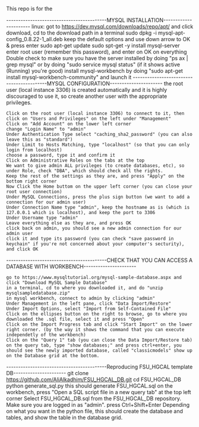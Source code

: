 This repo is for the 


------------------------------------------MYSQL INSTALLATION----------------------
linux: 
    got to https://dev.mysql.com/downloads/repo/apt/ and click download, cd to the download path in a terminal
    sudo dpkg -i mysql-apt-config_0.8.22-1_all.deb
    keep the default options and use down arrow to OK & press enter
    sudo apt-get update
    sudo spt-get -y install mysql-server
    enter root user (remember this password), and enter on OK on everything
    Double check to make sure you have the server installed by doing "ps ax | grep mysql" or by doing "sudo service mysql status" (if it shows active (Running) you're good)
    install mysql-workbench by doing "sudo apt-get install mysql-workbench-community" and launch it
------------------------------------------MYSQL CONFIGURATION----------------------
    the root user (local instance 3306) is created automatically and it is highly discouraged to use it, so create another user with the appropriate privileges.
    
    Click on the root user (local instance 3306) to connect to it, then click on "Users and Privileges" on the left under "Management"
    Click on "Add Account" on the lower left corner
    change "Login Name" to "admin"
    Under Authentication Type select "caching_sha2_password" (you can also leave this as "standard") 
    Under Limit to Hosts Matching, type "localhost" (so that you can only login from localhost)
    choose a password, type it and confirm it
    Click on Administrative Roles on the tabs at the top
    We want to give admin ALL privileges (to create databases, etc), so under Role, check "DBA", which should check all the rights.
    Keep the rest of the settings as they are, and press "Apply" on the bottom right corner
    Now Click the Home buttom on the upper left corner (you can close your root user connection)
    Under MySQL Connections, press the plus sign button (we want to add a connection for our admin user)
    Under Connection Name type "admin", keep the hostname as is (which is 127.0.0.1 which is localhost), and keep the port to 3306
    Under Username type "admin"
    Leave everything else as they are, and press OK
    click back on admin, you should see a new admin connection for our admin user
    click it and type its password (you can check "save password in keychain" if you're not concerned about your computer's secturity), and click OK

------------------------------------------CHECK THAT YOU CAN ACCESS A DATABASE WITH WORKBENCH----------------------

    go to https://www.mysqltutorial.org/mysql-sample-database.aspx and click "Download MySQL Sample Database" 
    in a terminal, cd to where you downloaded it, and do "unzip mysqlsampledatabase.zip"
    in mysql workbench, connect to admin by clicking "admin"
    Under Management in the left pane, click "Data Import/Restore"
    Under Import Options, select "Import from Self-Contained File"
    Click on the ellipses button on the right to browse, go to where you downloaded the .sql file, select it and press "Open"
    Click on the Import Progress tab and click "Start Import" on the lower right corner. (by the way it shows the command that you can execute independetly of the workbench)
    Click on the "Query 1" tab (you can close the Data Import/Restore tab)
    on the query tab, type "show databases;" and press ctrl+enter, you should see the newly imported database, called "classicmodels" show up on the Database grid at the bottom.


------------------------------------------Reproducing FSU_HGCAL template DB----------------------
    git clone https://github.com/AliAlkadhim/FSU_HGCAL_DB.git
    cd FSU_HGCAL_DB
    python generate_sql.py
    this should generate FSU_HGCAL.sql
    on the workbench, press "Open a SQL script file in a new query tab" at the top left corner
    Select FSU_HGCAL_DB.sql from the FSU_HGCAL_DB repository. Make sure you are logged in as "admin".
    press Ctrl+Shift+Enter
    Depending on what you want in the python file, this should create the database and tables, and show the table in the database grid.
